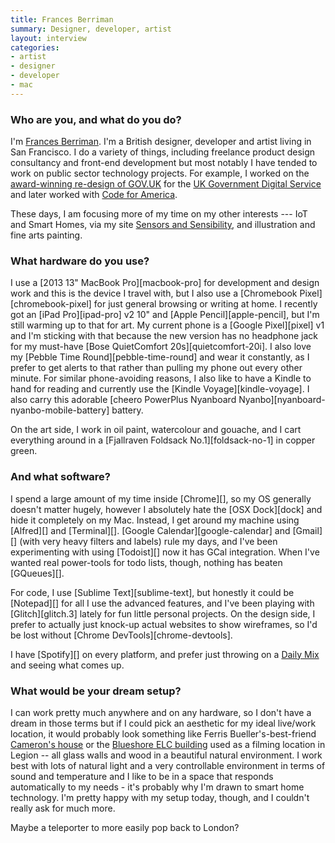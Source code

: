 ```yaml
---
title: Frances Berriman
summary: Designer, developer, artist
layout: interview
categories:
- artist
- designer
- developer
- mac
---
```


### Who are you, and what do you do?

I'm [Frances Berriman](https://fberriman.com). I'm a British designer, developer and artist living in San Francisco. I do a variety of things, including freelance product design consultancy and front-end development but most notably I have tended to work on public sector technology projects. For example, I worked on the [award-winning re-design of GOV.UK](https://www.gov.uk/government/news/govuk-wins-design-of-the-year-2013 "An article about gov.uk winning Design of the Year in 2013.") for the [UK Government Digital Service](https://gds.blog.gov.uk/ "The UK's Government Digital Service.") and later worked with [Code for America](https://www.codeforamerica.org/ "An organisation working to improve government technology.").

These days, I am focusing more of my time on my other interests --- IoT and Smart Homes, via my site [Sensors and Sensibility](https://www.sensorsandsensibility.com "Frances' site about Internet of Things devices."), and illustration and fine arts painting.

### What hardware do you use?

I use a [2013 13" MacBook Pro][macbook-pro] for development and design work and this is the device I travel with, but I also use a [Chromebook Pixel][chromebook-pixel] for just general browsing or writing at home. I recently got an [iPad Pro][ipad-pro] v2 10" and [Apple Pencil][apple-pencil], but I'm still warming up to that for art. My current phone is a [Google Pixel][pixel] v1 and I'm sticking with that because the new version has no headphone jack for my must-have [Bose QuietComfort 20s][quietcomfort-20i]. I also love my [Pebble Time Round][pebble-time-round] and wear it constantly, as I prefer to get alerts to that rather than pulling my phone out every other minute. For similar phone-avoiding reasons, I also like to have a Kindle to hand for reading and currently use the [Kindle Voyage][kindle-voyage]. I also carry this adorable [cheero PowerPlus Nyanboard Nyanbo][nyanboard-nyanbo-mobile-battery] battery.

On the art side, I work in oil paint, watercolour and gouache, and I cart everything around in a [Fjallraven Foldsack No.1][foldsack-no-1] in copper green.

### And what software?

I spend a large amount of my time inside [Chrome][], so my OS generally doesn't matter hugely, however I absolutely hate the [OSX Dock][dock] and hide it completely on my Mac. Instead, I get around my machine using [Alfred][] and [Terminal][]. [Google Calendar][google-calendar] and [Gmail][] (with very heavy filters and labels) rule my days, and I've been experimenting with using [Todoist][] now it has GCal integration. When I've wanted real power-tools for todo lists, though, nothing has beaten [GQueues][].

For code, I use [Sublime Text][sublime-text], but honestly it could be [Notepad][] for all I use the advanced features, and I've been playing with [Glitch][glitch.3] lately for fun little personal projects. On the design side, I prefer to actually just knock-up actual websites to show wireframes, so I'd be lost without [Chrome DevTools][chrome-devtools].

I have [Spotify][] on every platform, and prefer just throwing on a [Daily Mix](https://support.spotify.com/us/using_spotify/discover_music/daily-mix/ "Spotify's music playlists generated by algorithms.") and seeing what comes up.

### What would be your dream setup?

I can work pretty much anywhere and on any hardware, so I don't have a dream in those terms but if I could pick an aesthetic for my ideal live/work location, it would probably look something like Ferris Bueller's-best-friend [Cameron's house](https://en.wikipedia.org/wiki/Ben_Rose_House "The Wikipedia entry for the Ben Rose House.") or the [Blueshore ELC building](http://www.cheakamuscentre.ca/about-us/elc "An environmental learning center.") used as a filming location in Legion -- all glass walls and wood in a beautiful natural environment. I work best with lots of natural light and a very controllable environment in terms of sound and temperature and I like to be in a space that responds automatically to my needs - it's probably why I'm drawn to smart home technology. I'm pretty happy with my setup today, though, and I couldn't really ask for much more. 

Maybe a teleporter to more easily pop back to London?